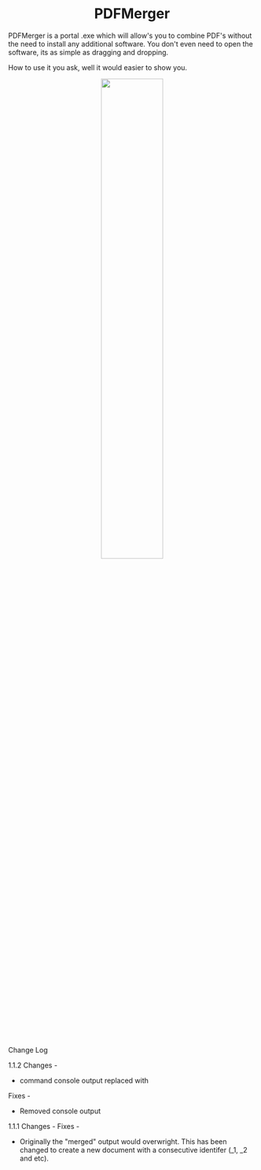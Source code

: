 
<h1 align="center"> PDFMerger </h1>


PDFMerger is a portal .exe which will allow's you to combine PDF's without the need to install any additional software. You don't even need to open the software, its as simple as dragging and dropping.

How to use it you ask, well it would easier to show you. 



<p align="center"><img src="https://j.gifs.com/vlVlEX.gif" width="50%"></p

## Change Log

1.1.2
Changes - 
* command console output replaced with 

Fixes -
* Removed console output


1.1.1
Changes - 
Fixes - 
* Originally the "merged" output would overwright. This has been changed to create a new document with a consecutive identifer (_1, _2 and etc).
